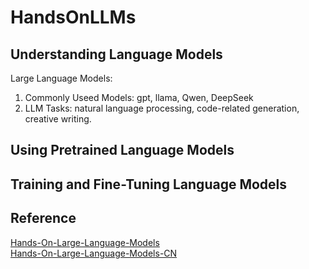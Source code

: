 # HandsOnLLMs

## Understanding Language Models
Large Language Models:
1. Commonly Useed Models: gpt, llama, Qwen, DeepSeek
2. LLM Tasks: natural language processing, code-related generation, creative writing.


## Using Pretrained Language Models



## Training and Fine-Tuning Language Models




## Reference
[Hands-On-Large-Language-Models](https://github.com/HandsOnLLM/Hands-On-Large-Language-Models)  
[Hands-On-Large-Language-Models-CN](https://github.com/bbruceyuan/Hands-On-Large-Language-Models-CN)

